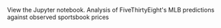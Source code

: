 View the Jupyter notebook. Analysis of FiveThirtyEight's MLB predictions against observed sportsbook prices
